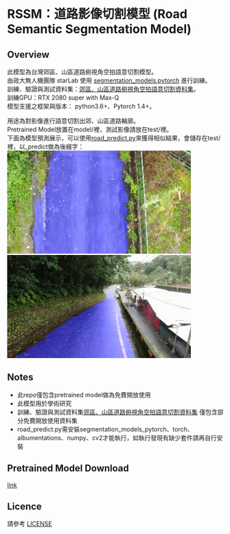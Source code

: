 # RSSM：道路影像切割模型 (Road Semantic Segmentation Model)

## Overview
此模型為台灣郊區、山區道路俯視角空拍語意切割模型。  
由政大無人機團隊 starLab 使用 [segmentation_models.pytorch](https://github.com/qubvel/segmentation_models.pytorch "link") 進行訓練。  
訓練、驗證與測試資料集：[郊區、山區道路俯視角空拍語意切割資料集](https://github.com/nccudrone/SMRAVSSD "link")。  
訓練GPU：RTX 2080 super with Max-Q  
模型支援之框架與版本： python3.6+、Pytorch 1.4+。  

用途為對影像進行語意切割出郊、山區道路輪廓。  
Pretrained Model放置在model/裡，測試影像請放在test/裡。  
下面為模型預測展示，可以使用[road_predict.py](https://github.com/nccudrone/RSSM/blob/main/road_predict.py "link")來獲得相似結果，會儲存在test/裡，以_predict做為後綴字：  
<img src="https://github.com/nccudrone/RSSM/blob/main/image/segm1.png" width="428" height="240"/>  
<img src="https://github.com/nccudrone/RSSM/blob/main/image/segm2.png" width="428" height="240"/><br/>
## Notes
* 此repo僅包含pretrained model做為免費開放使用
* 此模型用於學術研究
* 訓練、驗證與測試資料集[郊區、山區道路俯視角空拍語意切割資料集](https://github.com/nccudrone/SMRAVSSD "link") 僅包含部分免費開放使用資料集
* road_predict.py需安裝segmentation_models_pytorch、torch、albumentations、numpy、cv2才能執行，如執行發現有缺少套件請再自行安裝
## Pretrained Model Download
[link](http://140.119.164.183:5000/sharing/WCMCj4Vs9 "link")
## Licence
請參考 [LICENSE](https://github.com/nccudrone/RSSM/blob/main/LICENSE "link")
